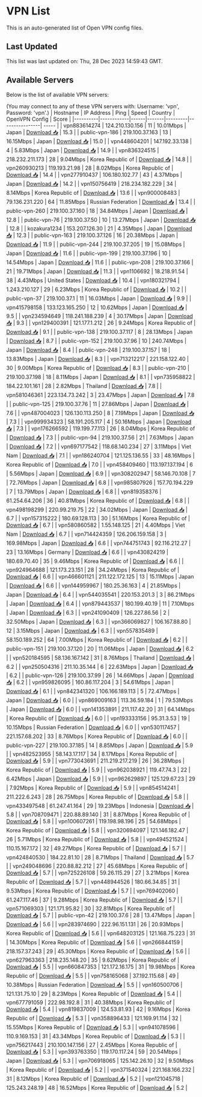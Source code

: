 # VPN List

This is an auto-generated list of Open VPN config files.

## Last Updated

This list was last updated on: Thu, 28 Dec 2023 14:59:43 GMT.

## Available Servers

Below is the list of available VPN servers:

(You may connect to any of these VPN servers with: Username: 'vpn', Password: 'vpn'.)
| Hostname | IP Address | Ping | Speed | Country | OpenVPN Config | Score |
|----------|------------|------|-------|---------|----------------| ----- |
| vpn883614274 | 124.210.130.156 | 11 | 10.01Mbps | Japan | [Download 📥](./configs/server_0_JP.ovpn) | 15.3 |
| public-vpn-186 | 219.100.37.163 | 13 | 16.15Mbps | Japan | [Download 📥](./configs/server_1_JP.ovpn) | 15.0 |
| vpn448604201 | 147.192.33.138 | 4 | 5.83Mbps | Japan | [Download 📥](./configs/server_2_JP.ovpn) | 14.9 |
| vpn836324515 | 218.232.211.173 | 28 | 9.04Mbps | Korea Republic of | [Download 📥](./configs/server_3_KR.ovpn) | 14.8 |
| vpn260930213 | 119.193.21.98 | 28 | 8.02Mbps | Korea Republic of | [Download 📥](./configs/server_4_KR.ovpn) | 14.4 |
| vpn277910437 | 106.180.102.77 | 43 | 4.37Mbps | Japan | [Download 📥](./configs/server_5_JP.ovpn) | 14.2 |
| vpn150756419 | 218.234.182.229 | 34 | 8.14Mbps | Korea Republic of | [Download 📥](./configs/server_6_KR.ovpn) | 13.6 |
| vpn900008483 | 79.136.231.220 | 64 | 11.85Mbps | Russian Federation | [Download 📥](./configs/server_7_RU.ovpn) | 13.4 |
| public-vpn-260 | 219.100.37.160 | 18 | 34.84Mbps | Japan | [Download 📥](./configs/server_8_JP.ovpn) | 12.8 |
| public-vpn-76 | 219.100.37.50 | 10 | 13.27Mbps | Japan | [Download 📥](./configs/server_9_JP.ovpn) | 12.8 |
| kozakura1234 | 153.207.126.30 | 21 | 4.35Mbps | Japan | [Download 📥](./configs/server_10_JP.ovpn) | 12.3 |
| public-vpn-163 | 219.100.37.126 | 16 | 20.38Mbps | Japan | [Download 📥](./configs/server_11_JP.ovpn) | 11.9 |
| public-vpn-244 | 219.100.37.205 | 19 | 15.08Mbps | Japan | [Download 📥](./configs/server_12_JP.ovpn) | 11.6 |
| public-vpn-199 | 219.100.37.196 | 10 | 14.54Mbps | Japan | [Download 📥](./configs/server_13_JP.ovpn) | 11.6 |
| public-vpn-208 | 219.100.37.166 | 21 | 19.71Mbps | Japan | [Download 📥](./configs/server_14_JP.ovpn) | 11.3 |
| vpn1106692 | 18.218.91.54 | 38 | 4.43Mbps | United States | [Download 📥](./configs/server_15_US.ovpn) | 10.4 |
| vpn180321794 | 1.243.210.127 | 29 | 6.23Mbps | Korea Republic of | [Download 📥](./configs/server_16_KR.ovpn) | 10.2 |
| public-vpn-37 | 219.100.37.1 | 11 | 16.03Mbps | Japan | [Download 📥](./configs/server_17_JP.ovpn) | 9.9 |
| vpn415798158 | 133.123.165.250 | 12 | 10.62Mbps | Japan | [Download 📥](./configs/server_18_JP.ovpn) | 9.5 |
| vpn234594649 | 118.241.188.239 | 4 | 30.17Mbps | Japan | [Download 📥](./configs/server_19_JP.ovpn) | 9.3 |
| vpn129400391 | 121.177.1.212 | 26 | 9.24Mbps | Korea Republic of | [Download 📥](./configs/server_20_KR.ovpn) | 9.1 |
| public-vpn-138 | 219.100.37.117 | 8 | 28.13Mbps | Japan | [Download 📥](./configs/server_21_JP.ovpn) | 8.7 |
| public-vpn-152 | 219.100.37.96 | 10 | 240.74Mbps | Japan | [Download 📥](./configs/server_22_JP.ovpn) | 8.4 |
| public-vpn-248 | 219.100.37.157 | 18 | 13.83Mbps | Japan | [Download 📥](./configs/server_23_JP.ovpn) | 8.3 |
| vpn713212217 | 221.158.122.40 | 30 | 9.00Mbps | Korea Republic of | [Download 📥](./configs/server_24_KR.ovpn) | 8.3 |
| public-vpn-210 | 219.100.37.198 | 18 | 8.11Mbps | Japan | [Download 📥](./configs/server_25_JP.ovpn) | 8.1 |
| vpn735958822 | 184.22.101.161 | 28 | 2.82Mbps | Thailand | [Download 📥](./configs/server_26_TH.ovpn) | 7.8 |
| vpn581046361 | 223.134.73.242 | 3 | 23.47Mbps | Japan | [Download 📥](./configs/server_27_JP.ovpn) | 7.8 |
| public-vpn-125 | 219.100.37.76 | 11 | 27.86Mbps | Japan | [Download 📥](./configs/server_28_JP.ovpn) | 7.6 |
| vpn487004023 | 126.130.113.250 | 8 | 7.19Mbps | Japan | [Download 📥](./configs/server_29_JP.ovpn) | 7.3 |
| vpn999934323 | 58.191.205.117 | 4 | 50.16Mbps | Japan | [Download 📥](./configs/server_30_JP.ovpn) | 7.3 |
| vpn176266592 | 119.199.77.113 | 26 | 8.04Mbps | Korea Republic of | [Download 📥](./configs/server_31_KR.ovpn) | 7.3 |
| public-vpn-94 | 219.100.37.56 | 21 | 7.63Mbps | Japan | [Download 📥](./configs/server_32_JP.ovpn) | 7.2 |
| vpn697177542 | 118.68.140.234 | 27 | 3.11Mbps | Viet Nam | [Download 📥](./configs/server_33_VN.ovpn) | 7.1 |
| vpn186240704 | 121.125.136.55 | 33 | 48.16Mbps | Korea Republic of | [Download 📥](./configs/server_34_KR.ovpn) | 7.0 |
| vpn458409460 | 113.197.137.194 | 6 | 5.56Mbps | Japan | [Download 📥](./configs/server_35_JP.ovpn) | 6.9 |
| vpn308202947 | 58.146.70.108 | 7 | 72.76Mbps | Japan | [Download 📥](./configs/server_36_JP.ovpn) | 6.8 |
| vpn985807926 | 157.70.194.229 | 7 | 13.79Mbps | Japan | [Download 📥](./configs/server_37_JP.ovpn) | 6.8 |
| vpn819358376 | 61.254.64.206 | 36 | 40.81Mbps | Korea Republic of | [Download 📥](./configs/server_38_KR.ovpn) | 6.8 |
| vpn498198299 | 220.99.219.75 | 22 | 34.02Mbps | Japan | [Download 📥](./configs/server_39_JP.ovpn) | 6.7 |
| vpn157315222 | 180.69.128.113 | 30 | 51.16Mbps | Korea Republic of | [Download 📥](./configs/server_40_KR.ovpn) | 6.7 |
| vpn580860582 | 1.55.148.125 | 21 | 4.40Mbps | Viet Nam | [Download 📥](./configs/server_41_VN.ovpn) | 6.7 |
| vpn714424359 | 126.206.159.158 | 3 | 169.98Mbps | Japan | [Download 📥](./configs/server_42_JP.ovpn) | 6.6 |
| vpn744751743 | 92.116.212.27 | 23 | 13.16Mbps | Germany | [Download 📥](./configs/server_43_DE.ovpn) | 6.6 |
| vpn430824219 | 180.69.70.40 | 35 | 9.46Mbps | Korea Republic of | [Download 📥](./configs/server_44_KR.ovpn) | 6.6 |
| vpn924964688 | 121.173.23.151 | 28 | 34.24Mbps | Korea Republic of | [Download 📥](./configs/server_45_KR.ovpn) | 6.6 |
| vpn466601121 | 211.122.172.125 | 13 | 15.11Mbps | Japan | [Download 📥](./configs/server_46_JP.ovpn) | 6.6 |
| vpn144959967 | 180.25.36.163 | 4 | 21.85Mbps | Japan | [Download 📥](./configs/server_47_JP.ovpn) | 6.4 |
| vpn544035541 | 220.153.201.3 | 3 | 86.21Mbps | Japan | [Download 📥](./configs/server_48_JP.ovpn) | 6.4 |
| vpn879443537 | 180.199.40.19 | 11 | 7.10Mbps | Japan | [Download 📥](./configs/server_49_JP.ovpn) | 6.3 |
| vpn241090409 | 126.227.86.56 | 2 | 32.50Mbps | Japan | [Download 📥](./configs/server_50_JP.ovpn) | 6.3 |
| vpn366069827 | 106.167.88.80 | 12 | 3.15Mbps | Japan | [Download 📥](./configs/server_51_JP.ovpn) | 6.3 |
| vpn557835489 | 58.150.189.252 | 64 | 7.00Mbps | Korea Republic of | [Download 📥](./configs/server_52_KR.ovpn) | 6.2 |
| public-vpn-151 | 219.100.37.120 | 20 | 11.06Mbps | Japan | [Download 📥](./configs/server_53_JP.ovpn) | 6.2 |
| vpn520184595 | 58.136.167.142 | 31 | 8.76Mbps | Thailand | [Download 📥](./configs/server_54_TH.ovpn) | 6.2 |
| vpn250504316 | 211.10.35.144 | 6 | 22.63Mbps | Japan | [Download 📥](./configs/server_55_JP.ovpn) | 6.2 |
| public-vpn-126 | 219.100.37.99 | 26 | 14.66Mbps | Japan | [Download 📥](./configs/server_56_JP.ovpn) | 6.2 |
| vpn959826095 | 160.86.117.204 | 3 | 54.61Mbps | Japan | [Download 📥](./configs/server_57_JP.ovpn) | 6.1 |
| vpn842341320 | 106.166.189.113 | 5 | 72.47Mbps | Japan | [Download 📥](./configs/server_58_JP.ovpn) | 6.0 |
| vpn869009163 | 113.36.59.184 | 1 | 79.53Mbps | Japan | [Download 📥](./configs/server_59_JP.ovpn) | 6.0 |
| vpn141353891 | 211.117.42.20 | 31 | 64.14Mbps | Korea Republic of | [Download 📥](./configs/server_60_KR.ovpn) | 6.0 |
| vpn193333156 | 95.31.3.53 | 19 | 10.15Mbps | Russian Federation | [Download 📥](./configs/server_61_RU.ovpn) | 6.0 |
| vpn530117457 | 221.157.68.202 | 33 | 8.76Mbps | Korea Republic of | [Download 📥](./configs/server_62_KR.ovpn) | 6.0 |
| public-vpn-227 | 219.100.37.185 | 14 | 8.85Mbps | Japan | [Download 📥](./configs/server_63_JP.ovpn) | 5.9 |
| vpn482523955 | 58.143.17.117 | 34 | 8.17Mbps | Korea Republic of | [Download 📥](./configs/server_64_KR.ovpn) | 5.9 |
| vpn773043691 | 211.219.217.219 | 26 | 36.28Mbps | Korea Republic of | [Download 📥](./configs/server_65_KR.ovpn) | 5.9 |
| vpn962038921 | 119.47.74.3 | 22 | 6.42Mbps | Japan | [Download 📥](./configs/server_66_JP.ovpn) | 5.9 |
| vpn962629897 | 125.129.67.23 | 29 | 7.92Mbps | Korea Republic of | [Download 📥](./configs/server_67_KR.ovpn) | 5.9 |
| vpn854514241 | 211.222.6.243 | 28 | 26.75Mbps | Korea Republic of | [Download 📥](./configs/server_68_KR.ovpn) | 5.8 |
| vpn433497548 | 61.247.41.164 | 29 | 19.23Mbps | Indonesia | [Download 📥](./configs/server_69_ID.ovpn) | 5.8 |
| vpn708709471 | 220.88.89.140 | 31 | 8.87Mbps | Korea Republic of | [Download 📥](./configs/server_70_KR.ovpn) | 5.8 |
| vpn100607261 | 119.198.98.196 | 25 | 54.68Mbps | Korea Republic of | [Download 📥](./configs/server_71_KR.ovpn) | 5.8 |
| vpn320694097 | 121.146.182.47 | 26 | 5.71Mbps | Korea Republic of | [Download 📥](./configs/server_72_KR.ovpn) | 5.8 |
| vpn494521524 | 110.15.167.172 | 32 | 49.27Mbps | Korea Republic of | [Download 📥](./configs/server_73_KR.ovpn) | 5.7 |
| vpn424840530 | 184.22.81.10 | 28 | 8.71Mbps | Thailand | [Download 📥](./configs/server_74_TH.ovpn) | 5.7 |
| vpn249048696 | 220.88.82.212 | 27 | 45.68Mbps | Korea Republic of | [Download 📥](./configs/server_75_KR.ovpn) | 5.7 |
| vpn725226108 | 59.26.115.29 | 27 | 3.21Mbps | Korea Republic of | [Download 📥](./configs/server_76_KR.ovpn) | 5.7 |
| vpn448944526 | 180.66.34.85 | 31 | 9.53Mbps | Korea Republic of | [Download 📥](./configs/server_77_KR.ovpn) | 5.7 |
| vpn769402060 | 61.247.117.46 | 37 | 9.28Mbps | Korea Republic of | [Download 📥](./configs/server_78_KR.ovpn) | 5.7 |
| vpn571069303 | 121.171.95.82 | 30 | 32.81Mbps | Korea Republic of | [Download 📥](./configs/server_79_KR.ovpn) | 5.7 |
| public-vpn-42 | 219.100.37.6 | 28 | 13.47Mbps | Japan | [Download 📥](./configs/server_80_JP.ovpn) | 5.6 |
| vpn283974690 | 222.96.151.131 | 26 | 20.93Mbps | Korea Republic of | [Download 📥](./configs/server_81_KR.ovpn) | 5.6 |
| vpn648203125 | 121.168.75.223 | 31 | 14.30Mbps | Korea Republic of | [Download 📥](./configs/server_82_KR.ovpn) | 5.6 |
| vpn266844159 | 218.157.37.243 | 29 | 45.30Mbps | Korea Republic of | [Download 📥](./configs/server_83_KR.ovpn) | 5.6 |
| vpn627963363 | 218.235.148.20 | 35 | 9.62Mbps | Korea Republic of | [Download 📥](./configs/server_84_KR.ovpn) | 5.5 |
| vpn660847353 | 121.172.16.175 | 31 | 19.98Mbps | Korea Republic of | [Download 📥](./configs/server_85_KR.ovpn) | 5.5 |
| vpn758165068 | 37.192.115.68 | 49 | 10.38Mbps | Russian Federation | [Download 📥](./configs/server_86_RU.ovpn) | 5.5 |
| vpn160500706 | 121.131.75.10 | 29 | 8.23Mbps | Korea Republic of | [Download 📥](./configs/server_87_KR.ovpn) | 5.4 |
| vpn677791059 | 222.98.192.8 | 31 | 40.38Mbps | Korea Republic of | [Download 📥](./configs/server_88_KR.ovpn) | 5.4 |
| vpn819837009 | 124.53.81.93 | 42 | 9.16Mbps | Korea Republic of | [Download 📥](./configs/server_89_KR.ovpn) | 5.3 |
| vpn358896433 | 121.169.91.114 | 32 | 15.55Mbps | Korea Republic of | [Download 📥](./configs/server_90_KR.ovpn) | 5.3 |
| vpn941078596 | 110.9.169.153 | 31 | 43.34Mbps | Korea Republic of | [Download 📥](./configs/server_91_KR.ovpn) | 5.3 |
| vpn756217443 | 210.100.147.156 | 27 | 2.45Mbps | Korea Republic of | [Download 📥](./configs/server_92_KR.ovpn) | 5.3 |
| vpn393763350 | 119.170.117.24 | 59 | 20.54Mbps | Japan | [Download 📥](./configs/server_93_JP.ovpn) | 5.3 |
| vpn706918065 | 125.142.26.10 | 32 | 9.50Mbps | Korea Republic of | [Download 📥](./configs/server_94_KR.ovpn) | 5.2 |
| vpn371540324 | 221.168.166.232 | 31 | 8.12Mbps | Korea Republic of | [Download 📥](./configs/server_95_KR.ovpn) | 5.2 |
| vpn121045718 | 125.243.248.19 | 48 | 16.52Mbps | Korea Republic of | [Download 📥](./configs/server_96_KR.ovpn) | 5.2 |

